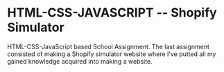 # HTML-CSS-JAVASCRIPT -- Shopify Simulator
HTML-CSS-JavaScript based School Assignment. The last assignment consisted of making a Shopify simulator website where I've putted all my gained knowledge acquired into making a website.
